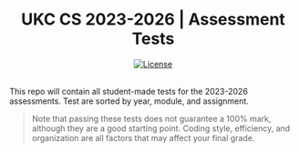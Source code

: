 <h1 align="center">
  UKC CS 2023-2026 | Assessment Tests
</h1>

<div align="center">
  <a href="https://github.com/E1Bos/Uni-Assignment-Tests/blob/main/LICENSE"><img alt="License" src="https://img.shields.io/github/license/E1Bos/Uni-Assignment-Tests?color=brightgreen"></a>
</div>
<br>

This repo will contain all student-made tests for the 2023-2026 assessments. Test are sorted by year, module, and assignment.

> Note that passing these tests does not guarantee a 100% mark, although they are a good starting point. Coding style, efficiency, and organization are all factors that may affect your final grade.
